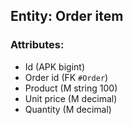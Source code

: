 ## Entity: Order item

### Attributes:

- Id (APK bigint)
- Order id (FK `#Order`)
- Product (M string 100)
- Unit price (M decimal)
- Quantity (M decimal)
